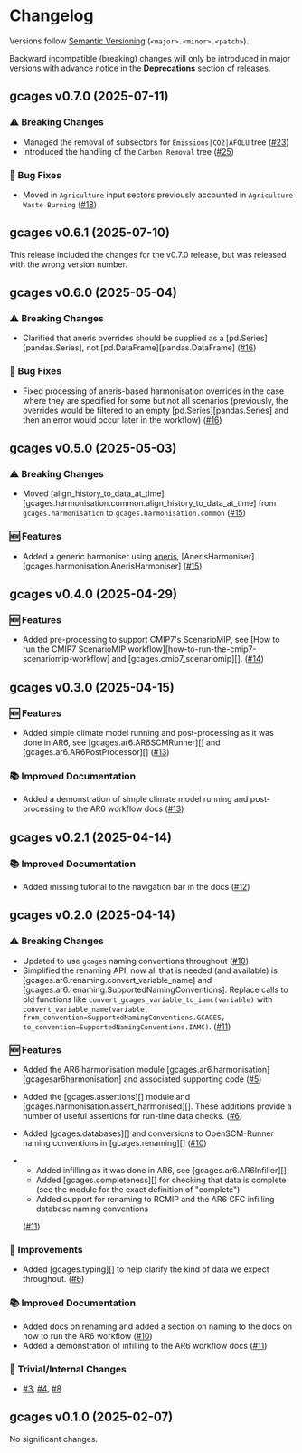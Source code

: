 # Changelog

Versions follow [Semantic Versioning](https://semver.org/) (`<major>.<minor>.<patch>`).

Backward incompatible (breaking) changes will only be introduced in major versions
with advance notice in the **Deprecations** section of releases.

<!--
You should *NOT* be adding new changelog entries to this file,
this file is managed by towncrier.
See `changelog/README.md`.

You *may* edit previous changelogs to fix problems like typo corrections or such.
To add a new changelog entry, please see
`changelog/README.md`
and https://pip.pypa.io/en/latest/development/contributing/#news-entries,
noting that we use the `changelog` directory instead of news,
markdown instead of restructured text and use slightly different categories
from the examples given in that link.
-->

<!-- towncrier release notes start -->

## gcages v0.7.0 (2025-07-11)

### ⚠️ Breaking Changes

- Managed the removal of subsectors for `Emissions|CO2|AFOLU` tree ([#23](https://github.com/openscm/gcages/pull/23))
- Introduced the handling of the `Carbon Removal` tree ([#25](https://github.com/openscm/gcages/pull/25))

### 🐛 Bug Fixes

- Moved in `Agriculture` input sectors previously accounted in `Agriculture Waste Burning` ([#18](https://github.com/openscm/gcages/pull/18))


## gcages v0.6.1 (2025-07-10)

This release included the changes for the v0.7.0 release,
but was released with the wrong version number.


## gcages v0.6.0 (2025-05-04)

### ⚠️ Breaking Changes

- Clarified that aneris overrides should be supplied as a [pd.Series][pandas.Series], not [pd.DataFrame][pandas.DataFrame] ([#16](https://github.com/openscm/gcages/pull/16))

### 🐛 Bug Fixes

- Fixed processing of aneris-based harmonisation overrides in the case where they are specified for some but not all scenarios (previously, the overrides would be filtered to an empty [pd.Series][pandas.Series] and then an error would occur later in the workflow) ([#16](https://github.com/openscm/gcages/pull/16))


## gcages v0.5.0 (2025-05-03)

### ⚠️ Breaking Changes

- Moved [align_history_to_data_at_time][gcages.harmonisation.common.align_history_to_data_at_time] from `gcages.harmonisation` to `gcages.harmonisation.common` ([#15](https://github.com/openscm/gcages/pull/15))

### 🆕 Features

- Added a generic harmoniser using [aneris](https://aneris.readthedocs.io/), [AnerisHarmoniser][gcages.harmonisation.AnerisHarmoniser] ([#15](https://github.com/openscm/gcages/pull/15))


## gcages v0.4.0 (2025-04-29)

### 🆕 Features

- Added pre-processing to support CMIP7's ScenarioMIP, see [How to run the CMIP7 ScenarioMIP workflow][how-to-run-the-cmip7-scenariomip-workflow] and [gcages.cmip7_scenariomip][]. ([#14](https://github.com/openscm/gcages/pull/14))


## gcages v0.3.0 (2025-04-15)

### 🆕 Features

- Added simple climate model running and post-processing as it was done in AR6, see [gcages.ar6.AR6SCMRunner][] and [gcages.ar6.AR6PostProcessor][] ([#13](https://github.com/openscm/gcages/pull/13))

### 📚 Improved Documentation

- Added a demonstration of simple climate model running and post-processing to the AR6 workflow docs ([#13](https://github.com/openscm/gcages/pull/13))


## gcages v0.2.1 (2025-04-14)

### 📚 Improved Documentation

- Added missing tutorial to the navigation bar in the docs ([#12](https://github.com/openscm/gcages/pull/12))


## gcages v0.2.0 (2025-04-14)

### ⚠️ Breaking Changes

- Updated to use `gcages` naming conventions throughout ([#10](https://github.com/openscm/gcages/pull/10))
- Simplified the renaming API, now all that is needed (and available) is [gcages.ar6.renaming.convert_variable_name] and [gcages.ar6.renaming.SupportedNamingConventions].
  Replace calls to old functions like `convert_gcages_variable_to_iamc(variable)` with `convert_variable_name(variable, from_convention=SupportedNamingConventions.GCAGES, to_convention=SupportedNamingConventions.IAMC)`. ([#11](https://github.com/openscm/gcages/pull/11))

### 🆕 Features

- Added the AR6 harmonisation module [gcages.ar6.harmonisation][gcagesar6harmonisation] and associated supporting code ([#5](https://github.com/openscm/gcages/pull/5))
- Added the [gcages.assertions][] module and [gcages.harmonisation.assert_harmonised][]. These additions provide a number of useful assertions for run-time data checks. ([#6](https://github.com/openscm/gcages/pull/6))
- Added [gcages.databases][] and conversions to OpenSCM-Runner naming conventions in [gcages.renaming][] ([#10](https://github.com/openscm/gcages/pull/10))
- - Added infilling as it was done in AR6, see [gcages.ar6.AR6Infiller][]
  - Added [gcages.completeness][] for checking that data is complete (see the module for the exact definition of "complete")
  - Added support for renaming to RCMIP and the AR6 CFC infilling database naming conventions

  ([#11](https://github.com/openscm/gcages/pull/11))

### 🎉 Improvements

- Added [gcages.typing][] to help clarify the kind of data we expect throughout. ([#6](https://github.com/openscm/gcages/pull/6))

### 📚 Improved Documentation

- Added docs on renaming and added a section on naming to the docs on how to run the AR6 workflow ([#10](https://github.com/openscm/gcages/pull/10))
- Added a demonstration of infilling to the AR6 workflow docs ([#11](https://github.com/openscm/gcages/pull/11))

### 🔧 Trivial/Internal Changes

- [#3](https://github.com/openscm/gcages/pull/3), [#4](https://github.com/openscm/gcages/pull/4), [#8](https://github.com/openscm/gcages/pull/8)


## gcages v0.1.0 (2025-02-07)

No significant changes.
